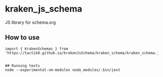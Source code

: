 # kraken_js_schema

JS library for schema.org


## How to use

```
import { KrakenSchemas } from 'https://tactik8.github.io/krakenJsSchema/kraken_schema/kraken_schema.js'


## Running tests
node --experimental-vm-modules node_modules/.bin/jest


```